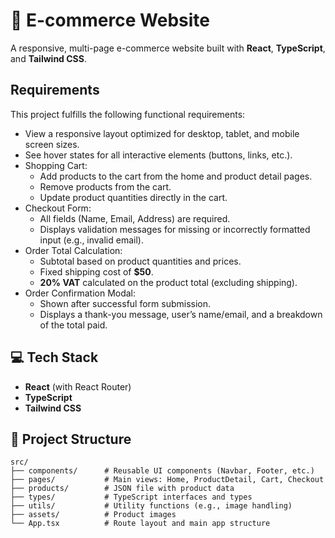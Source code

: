 # 🛒 E-commerce Website

A responsive, multi-page e-commerce website built with **React**, **TypeScript**, and **Tailwind CSS**.

## Requirements

This project fulfills the following functional requirements:

- View a responsive layout optimized for desktop, tablet, and mobile screen sizes.
- See hover states for all interactive elements (buttons, links, etc.).
- Shopping Cart:
  - Add products to the cart from the home and product detail pages.
  - Remove products from the cart.
  - Update product quantities directly in the cart.
- Checkout Form:
  - All fields (Name, Email, Address) are required.
  - Displays validation messages for missing or incorrectly formatted input (e.g., invalid email).
- Order Total Calculation:
  - Subtotal based on product quantities and prices.
  - Fixed shipping cost of **$50**.
  - **20% VAT** calculated on the product total (excluding shipping).
- Order Confirmation Modal:
  - Shown after successful form submission.
  - Displays a thank-you message, user’s name/email, and a breakdown of the total paid.


## 💻 Tech Stack

- **React** (with React Router)
- **TypeScript**
- **Tailwind CSS**


## 📁 Project Structure
```
src/
├── components/      # Reusable UI components (Navbar, Footer, etc.)
├── pages/           # Main views: Home, ProductDetail, Cart, Checkout
├── products/        # JSON file with product data
├── types/           # TypeScript interfaces and types
├── utils/           # Utility functions (e.g., image handling)
├── assets/          # Product images
└── App.tsx          # Route layout and main app structure


